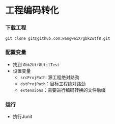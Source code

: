 工程编码转化
===

### 下载工程
```$shell
git clone git@github.com:wangweiX/gbk2utf8.git
```

### 配置变量
- 找到 `Gbk2Utf8UtilTest`
- 设置变量 
  - `srcProjPath`: 源工程绝对路劲
  - `dstProjPath`：目标工程绝对路劲
  - `extensions`：需要进行编码转换的文件后缀  
  
### 运行
- 执行Junit